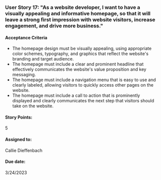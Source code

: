 ### User Story 17: "As a website developer, I want to have a visually appealing and informative homepage, so that it will leave a strong first impression with website visitors, increase engagement, and drive more business."

#### Acceptance Criteria
- The homepage design must be visually appealing, using appropriate color schemes, typography, and graphics that reflect the website's branding and target audience.
- The homepage must include a clear and prominent headline that effectively communicates the website's value proposition and key messaging.
- The homepage must include a navigation menu that is easy to use and clearly labeled, allowing visitors to quickly access other pages on the website.
- The homepage must include a call to action that is prominently displayed and clearly communicates the next step that visitors should take on the website.

#### Story Points: 
5

#### Assigned to: 
Callie Dieffenbach

#### Due date: 
3/24/2023
